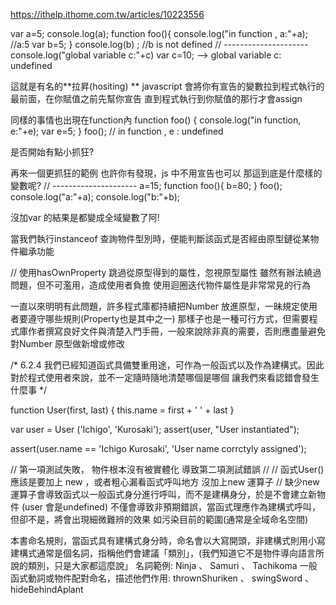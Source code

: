 https://ithelp.ithome.com.tw/articles/10223556


var a=5;
console.log(a);
function foo(){
    console.log("in function , a:"+a); //a:5
    var b=5; 
}
console.log(b) ; //b is not defined
// ---------------------
console.log("global variable c:"+c)
var c=10;
--> global variable c: undefined

這就是有名的**拉昇(hositing) **
javascript 會將你有宣告的變數拉到程式執行的最前面，在你賦值之前先幫你宣告
直到程式執行到你賦值的那行才會assign

同樣的事情也出現在function內
function foo() {
    console.log("in function, e:"+e);
    var e=5;
}
foo(); // in function , e : undefined


是否開始有點小抓狂?

再來一個更抓狂的範例
也許你有發現，js 中不用宣告也可以
那這到底是什麼樣的變數呢?
// ---------------------
a=15;
function foo(){
b=80;
}
foo();
console.log("a:"+a);
console.log("b:"+b);

沒加var 的結果是都變成全域變數了阿!


當我們執行instanceof 查詢物件型別時，便能判斷該函式是否經由原型鏈從某物件繼承功能

// 使用hasOwnProperty 跳過從原型得到的屬性，忽視原型屬性
雖然有辦法繞過問題，但不可濫用，造成使用者負擔
使用迴圈迭代物件屬性是非常常見的行為

一直以來明明有此問題，許多程式庫都持續把Number 放進原型，一昧規定使用者要遵守哪些規則(Property也是其中之一)
那樣子也是一種可行方式，但需要程式庫作者撰寫良好文件與清楚入門手冊，一般來說除非真的需要，否則應盡量避免對Number 原型做新增或修改

/*
6.2.4
我們已經知道函式具備雙重用途，可作為一般函式以及作為建構式。因此對於程式使用者來說，並不一定隨時隨地清楚哪個是哪個
讓我們來看認錯會發生什麼事 
*/

function User(first, last) {
    this.name = first + ' ' + last
}

var user = User ('Ichigo', 'Kurosaki');
assert(user, "User instantiated");

assert(user.name == 'Ichigo Kurosaki', 'User name corrctyly assigned');

// 第一項測試失敗， 物件根本沒有被實體化 導致第二項測試錯誤
//
// 函式User() 應該是要加上 new ，或者粗心漏看函式呼叫地方 沒加上new 運算子
// 缺少new 運算子會導致函式以一般函式身分進行呼叫，而不是建構身分，於是不會建立新物件 (user 會是undefined)
不僅會導致非預期錯誤，當函式理應作為建構式呼叫，但卻不是，將會出現細微難辨的效果
如污染目前的範圍(通常是全域命名空間)


本書命名規則，當函式具有建構式身分時，命名會以大寫開頭，非建構式則用小寫
建構式通常是個名詞，指稱他們會建議「類別」，(我們知道它不是物件導向語言所說的類別，只是大家都這麼說」
名詞範例: Ninja 、 Samuri 、 Tachikoma
一般函式動詞或物件配對命名，描述他們作用: thrownShuriken 、 swingSword 、hideBehindAplant 